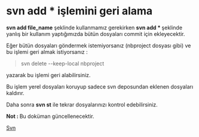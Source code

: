# svn add * işlemini geri alama

<b>svn add file_name</b>  şeklinde kullanmamız gerekirken <b> svn add  * </b>  şeklinde yanlış bir kullanım yaptığımızda bütün dosyaları commit için ekleyecektir.


Eğer bütün dosyaları göndermek istemiyorsanız (nbproject dosyası gibi) ve bu işlemi geri almak istiyorsanız :

> svn delete --keep-local nbproject  

yazarak bu işlemi geri alabilirsiniz.

Bu işlem yerel dosyaları koruyup sadece svn deposundan eklenen dosyaları kaldırır.

Daha sonra <b>svn st</b> ile tekrar dosyalarınızı kontrol edebilirsiniz.


<b>Not : </b> Bu doküman güncellenecektir.


[Svn](https://github.com/user/repo/blob/branch/other_file.md)
